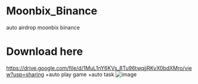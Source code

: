 # Moonbix_Binance
auto airdrop moonbix binance
# Download here
https://drive.google.com/file/d/1MuL1nY6KVs_8Tu96twqjjRKvX0bdXMro/view?usp=sharing
+auto play game
+auto task
![image](https://github.com/user-attachments/assets/1f954fd0-f9ff-4ab7-af6c-7dcd433ec461)
